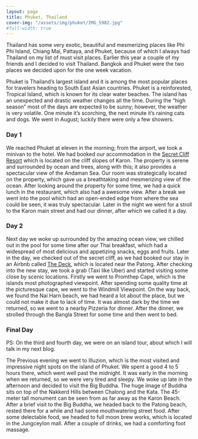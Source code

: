 ```yaml
---
layout: page
title: Phuket, Thailand
cover-img: "/assets/img/phuket/IMG_5982.jpg"
#full-width: true
---
```


Thailand has some very exotic, beautiful and mesmerizing places like Phi Phi Island, Chiang Mai, Pattaya, and Phuket, because of which I always had Thailand on my list of must visit places. Earlier this year a couple of my friends and I decided to visit Thailand. Bangkok and Phuket were the two places we decided upon for the one week vacation.

Phuket is Thailand’s largest island and it is among the most popular places for travelers heading to South East Asian countries. Phuket is a reinforested, Tropical Island, which is known for its clear water beaches. The island has an unexpected and drastic weather changes all the time. During the “high season” most of the days are expected to be sunny; however,  the weather is very volatile. One minute it’s scorching, the next minute it’s raining cats and dogs. We went in August; luckily there were only a few showers.

### Day 1 

We reached Phuket at eleven in the morning; from the airport, we took a minivan to the hotel. We had booked our accommodation in the [Secret Cliff Resort](https://www.phuketsecretcliff.com/) which is located on the cliff slopes of Karon. The property is serene and surrounded by ocean and trees, along with this; it also provides a spectacular view of the Andaman Sea.  Our room was strategically located on the property, which gave us a breathtaking and mesmerizing view of the ocean. After looking around the property for some time, we had a quick lunch in the restaurant, which also had a awesome view. After a break we went into the pool which had an open-ended edge from where the sea could be seen, it was truly spectacular. Later in the night we went for a stroll to the Karon main street and had our dinner, after which we called it a day.


### Day 2

Next day we woke up surrounded by the amazing ocean view, we chilled out in the pool for some time after our Thai breakfast, which had a widespread of most delicious and appetizing snacks, eggs and fruits. Later in the day, we checked out of the secret cliff, as we had booked our stay in an Airbnb called [The Deck](https://www.airbnb.com/rooms/18067331?source_impression_id=p3_1602458020_uLceeg07rAgtHl9L), which is located near the Patong. After checking into the new stay, we took a grab (Taxi like Uber) and started visiting some close by scenic locations. Firstly we went to Promthep Cape, which is the islands most photographed viewpoint. After spending some quality time at the picturesque cape, we went to the Windmill Viewpoint. On the way back, we found the  Nai Harn beach, we had heard a lot about the place, but we could not make it due to lack of time. It was almost dark by the time we returned, so we went to a nearby Pizzeria for dinner. After the dinner, we strolled through the Bangla Street for some time and then went to bed.


### Final Day

PS: On the third and fourth day, we were on an island tour, about which I will talk in my next blog.

The Previous evening we went to Illuzion, which is the most visited and impressive night spots on the island of Phuket. We spent a good 4 to 5 hours there, which went well past the midnight. It was early in the morning when we returned, so we were very tired and sleepy. We woke up late in the afternoon and decided to visit the Big Buddha. The huge image of Buddha sits on top of the Nakkerd Hills between Chalong and the Kata. The 45-meter tall monument can be seen from as far away as the Karon Beach. After a brief visit to the Big Buddha, we headed back to the Patong beach, rested there for a while and had some mouthwatering street food. After some delectable food, we headed to full moon brew works, which is located in the Jungceylon mall. After a couple of drinks, we had a comforting foot massage.

